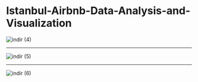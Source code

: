 # Istanbul-Airbnb-Data-Analysis-and-Visualization
![indir (4)](https://user-images.githubusercontent.com/97463861/211169198-fdb0efb9-3e12-4d2a-ab27-d8da93fa1b81.png)

<hr>

![indir (5)](https://user-images.githubusercontent.com/97463861/211169199-83720ae1-de19-4d41-bd39-99883640c304.png)

<hr>

![indir (6)](https://user-images.githubusercontent.com/97463861/211169201-e0de579d-0dbd-4a5a-9baf-cdb3389b78c6.png)
